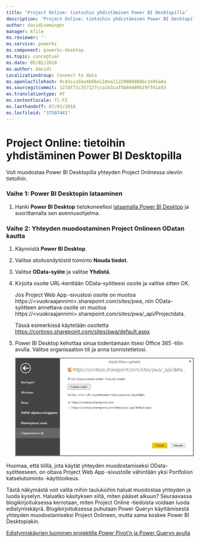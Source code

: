 ```yaml
---
title: 'Project Online: tietoihin yhdistäminen Power BI Desktopilla'
description: 'Project Online: tietoihin yhdistäminen Power BI Desktopilla'
author: davidiseminger
manager: kfile
ms.reviewer: ''
ms.service: powerbi
ms.component: powerbi-desktop
ms.topic: conceptual
ms.date: 05/02/2018
ms.author: davidi
LocalizationGroup: Connect to data
ms.openlocfilehash: 9c41cca5ba4b66e118ea1122988080bbc1d45a8a
ms.sourcegitcommit: 127df71c357127cca1b3caf5684489b19ff61493
ms.translationtype: HT
ms.contentlocale: fi-FI
ms.lasthandoff: 07/03/2018
ms.locfileid: "37597441"
---
```

# <a name="project-online-connect-to-data-through-power-bi-desktop"></a>Project Online: tietoihin yhdistäminen Power BI Desktopilla
Voit muodostaa Power BI Desktopilla yhteyden Project Onlinessa oleviin tietoihin.

### <a name="step-1-download-power-bi-desktop"></a>Vaihe 1: Power BI Desktopin lataaminen
1. Hanki **Power BI Desktop** tietokoneellesi [lataamalla Power BI Desktop](http://go.microsoft.com/fwlink/?LinkID=521662) ja suorittamalla sen asennusohjelma.

### <a name="step-2-connect-to-project-online-with-odata"></a>Vaihe 2: Yhteyden muodostaminen Project Onlineen ODatan kautta
1. Käynnistä **Power BI Desktop**.
2. Valitse *aloitusnäytöstä* toiminto **Nouda tiedot**.
3. Valitse **OData-syöte** ja valitse **Yhdistä**.
4. Kirjoita osoite URL-kenttään OData-syötteesi osoite ja valitse sitten OK.
   
   Jos Project Web App ‑sivustosi osoite on muotoa https://\<vuokraajannimi\>.sharepoint.com/sites/pwa, niin OData-syötteen annettava osoite on muotoa https://\<vuokraajannimi\>.sharepoint.com/sites/pwa/\_api/Projectdata.
   
   Tässä esimerkissä käytetään osoitetta https://contoso.sharepoint.com/sites/pwa/default.aspx
5. Power BI Desktop kehottaa sinua todentamaan itsesi Office 365 ‑tilin avulla. Valitse organisaation tili ja anna tunnistetietosi.
   
   ![](media/desktop-project-online-connect-to-data/image.png)

Huomaa, että tilillä, jota käytät yhteyden muodostamiseksi OData-syötteeseen, on oltava Project Web App ‑sivustolle vähintään yksi Portfolion katselutoiminto ‑käyttöoikeus. 

Tästä näkymästä voit valita mihin taulukoihin haluat muodostaa yhteyden ja luoda kyselyn.  Haluatko käsityksen siitä, miten pääset alkuun?  Seuraavassa blogikirjoituksessa kerrotaan, miten Project Online ‑tiedoista voidaan luoda edistymiskäyrä.  Blogikirjoituksessa puhutaan Power Queryn käyttämisestä yhteyden muodostamiseksi Project Onlineen, mutta sama koskee Power BI Desktopiakin.

[Edistymiskäyrien luominen projektille Power Pivot’n ja Power Queryn avulla](http://blogs.office.com/2014/03/24/creating-burndown-charts-for-project-using-power-pivot-and-power-query/)

